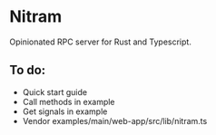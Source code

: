 # Nitram

Opinionated RPC server for Rust and Typescript.

## To do:

- Quick start guide
- Call methods in example
- Get signals in example
- Vendor examples/main/web-app/src/lib/nitram.ts
